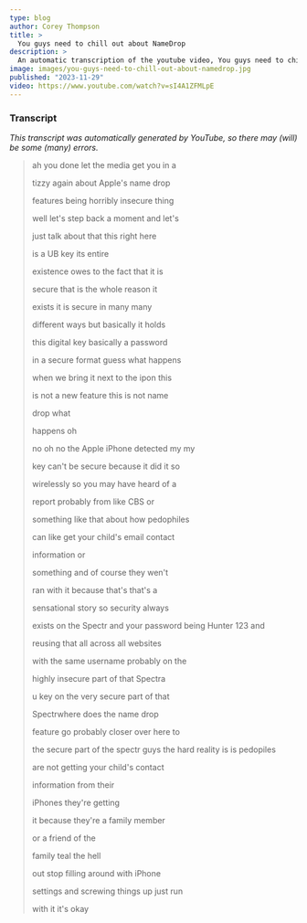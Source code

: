```yaml
---
type: blog
author: Corey Thompson
title: >
  You guys need to chill out about NameDrop
description: >
  An automatic transcription of the youtube video, You guys need to chill out about NameDrop, generated from youtube captions.
image: images/you-guys-need-to-chill-out-about-namedrop.jpg
published: "2023-11-29"
video: https://www.youtube.com/watch?v=sI4A1ZFMLpE
---
```




### Transcript

*This transcript was automatically generated by YouTube, so there may (will) be some (many) errors.*

>ah you done let the media get you in a
>
> tizzy again about Apple&#39;s name drop
>
> features being horribly insecure thing
>
> well let&#39;s step back a moment and let&#39;s
>
> just talk about that this right here
>
> is a UB key its entire
>
> existence owes to the fact that it is
>
> secure that is the whole reason it
>
> exists it is secure in many many
>
> different ways but basically it holds
>
> this digital key basically a password
>
> in a secure format guess what happens
>
> when we bring it next to the ipon this
>
> is not a new feature this is not name
>
> drop what
>
> happens oh
>
> no oh no the Apple iPhone detected my my
>
> key can&#39;t be secure because it did it so
>
> wirelessly so you may have heard of a
>
> report probably from like CBS or
>
> something like that about how pedophiles
>
> can like get your child&#39;s email contact
>
> information or
>
> something and of course they wen&#39;t
>
> ran with it because that&#39;s that&#39;s a
>
> sensational story so security always
>
> exists on the Spectr
and your password being Hunter 123 and
>
> reusing that all across all websites
>
> with the same username probably on the
>
> highly insecure part of that Spectra
>
> u key on the very secure part of that
>
> Spectrwhere does the name drop
>
> feature go probably closer over here to
>
> the secure part of the spectr
guys the hard reality is is pedopiles
>
> are not getting your child&#39;s contact
>
> information from their
>
> iPhones they&#39;re getting
>
> it because they&#39;re a family member
>
> or a friend of the
>
> family teal the hell
>
> out stop filling around with iPhone
>
> settings and screwing things up just run
>
> with it it&#39;s okay
